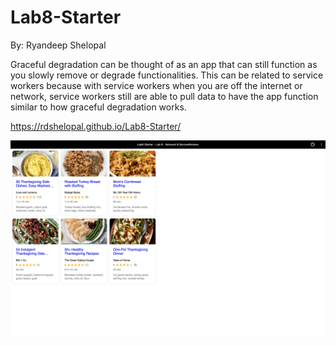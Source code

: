 # Lab8-Starter
By: Ryandeep Shelopal

Graceful degradation can be thought of as an app that can still function as you slowly remove
or degrade functionalities. This can be related to service workers because with service workers
when you are off the internet or network, service workers still are able to pull data to have the 
app function similar to how graceful degradation works.

https://rdshelopal.github.io/Lab8-Starter/

![screenshot](pwa.png)
